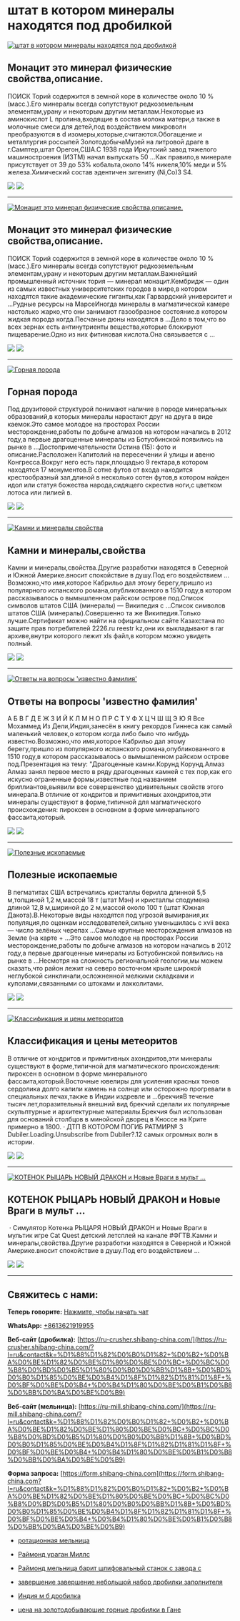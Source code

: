 # штат в котором минералы находятся под дробилкой

<a href="https://swt.shibang-china.com/?l=ru&img&k=%D1%88%D1%82%D0%B0%D1%82+%D0%B2+%D0%BA%D0%BE%D1%82%D0%BE%D1%80%D0%BE%D0%BC+%D0%BC%D0%B8%D0%BD%D0%B5%D1%80%D0%B0%D0%BB%D1%8B+%D0%BD%D0%B0%D1%85%D0%BE%D0%B4%D1%8F%D1%82%D1%81%D1%8F+%D0%BF%D0%BE%D0%B4+%D0%B4%D1%80%D0%BE%D0%B1%D0%B8%D0%BB%D0%BA%D0%BE%D0%B9" target="_blank">![штат в котором минералы находятся под дробилкой](http://static.shibang-china.com/all-800x300/1498.jpg)</a>

## Монацит это минерал физические свойства,описание.
ПОИСК Торий содержится в земной коре в количестве около 10 % (масс.).Его минералы всегда сопутствуют редкоземельным элементам,урану и некоторым другим металлам.Некоторые из аминокислот L пролина,входящие в состав молока матери,а также в молочные смеси для детей,под воздействием микроволн преобразуются в d изомеры,которые,считаются.Обогащение и металлургия россыпей ЗолотодобычаМузей на литровой драге в г.Самптер,штат Орегон,США.С 1938 года Иркутский завод тяжелого машиностроения (ИЗТМ) начал выпускать 50 …Как правило,в минерале присутствует от 39 до 53% кобальта,около 14% никеля,10% меди и 5% железа.Химический состав эдентичен зигениту (Ni,Co)3 S4.


<a href="https://whatsapp.shibangsoft.com/WhatsApp.php" target="_blank" title="WhatsApp">![](http://static.shibang-china.com/icon/whatsapp.png)</a> <a href="https://swt.shibang-china.com/?l=ru&icon&k=%D1%88%D1%82%D0%B0%D1%82+%D0%B2+%D0%BA%D0%BE%D1%82%D0%BE%D1%80%D0%BE%D0%BC+%D0%BC%D0%B8%D0%BD%D0%B5%D1%80%D0%B0%D0%BB%D1%8B+%D0%BD%D0%B0%D1%85%D0%BE%D0%B4%D1%8F%D1%82%D1%81%D1%8F+%D0%BF%D0%BE%D0%B4+%D0%B4%D1%80%D0%BE%D0%B1%D0%B8%D0%BB%D0%BA%D0%BE%D0%B9" target="_blank">![](http://static.shibang-china.com/icon/chat-ru.png)</a>

---

<a href="https://swt.shibang-china.com/?l=ru&img&k=%D1%88%D1%82%D0%B0%D1%82+%D0%B2+%D0%BA%D0%BE%D1%82%D0%BE%D1%80%D0%BE%D0%BC+%D0%BC%D0%B8%D0%BD%D0%B5%D1%80%D0%B0%D0%BB%D1%8B+%D0%BD%D0%B0%D1%85%D0%BE%D0%B4%D1%8F%D1%82%D1%81%D1%8F+%D0%BF%D0%BE%D0%B4+%D0%B4%D1%80%D0%BE%D0%B1%D0%B8%D0%BB%D0%BA%D0%BE%D0%B9" target="_blank">![Монацит это минерал физические свойства,описание.](http://static.shibang-china.com/all-800x300/502.jpg)</a>

## Монацит это минерал физические свойства,описание.
ПОИСК Торий содержится в земной коре в количестве около 10 % (масс.).Его минералы всегда сопутствуют редкоземельным элементам,урану и некоторым другим металлам.Важнейший промышленный источник тория — минерал монацит.Кембридж — один из самых известных университетских городов в мире,в котором находятся такие академические гиганты,как Гарвардский университет и …Рудные ресурсы на МарсеИногда минералы в магматической камере настолько жарко,что они занимают газообразное состояние.в котором жидкая порода когда.Песчаные дюны находятся в …Дело в том,что во всех зернах есть антинутриенты вещества,которые блокируют пищеварение.Одно из них фитиновая кислота.Она связывается с …


<a href="https://whatsapp.shibangsoft.com/WhatsApp.php" target="_blank" title="WhatsApp">![](http://static.shibang-china.com/icon/whatsapp.png)</a> <a href="https://swt.shibang-china.com/?l=ru&icon&k=%D1%88%D1%82%D0%B0%D1%82+%D0%B2+%D0%BA%D0%BE%D1%82%D0%BE%D1%80%D0%BE%D0%BC+%D0%BC%D0%B8%D0%BD%D0%B5%D1%80%D0%B0%D0%BB%D1%8B+%D0%BD%D0%B0%D1%85%D0%BE%D0%B4%D1%8F%D1%82%D1%81%D1%8F+%D0%BF%D0%BE%D0%B4+%D0%B4%D1%80%D0%BE%D0%B1%D0%B8%D0%BB%D0%BA%D0%BE%D0%B9" target="_blank">![](http://static.shibang-china.com/icon/chat-ru.png)</a>

---

<a href="https://swt.shibang-china.com/?l=ru&img&k=%D1%88%D1%82%D0%B0%D1%82+%D0%B2+%D0%BA%D0%BE%D1%82%D0%BE%D1%80%D0%BE%D0%BC+%D0%BC%D0%B8%D0%BD%D0%B5%D1%80%D0%B0%D0%BB%D1%8B+%D0%BD%D0%B0%D1%85%D0%BE%D0%B4%D1%8F%D1%82%D1%81%D1%8F+%D0%BF%D0%BE%D0%B4+%D0%B4%D1%80%D0%BE%D0%B1%D0%B8%D0%BB%D0%BA%D0%BE%D0%B9" target="_blank">![Горная порода](http://static.shibang-china.com/all-800x300/1356.jpg)</a>

## Горная порода
Под друзитовой структурой понимают наличие в породе минеральных образований,в которых минералы нарастают друг на друга в виде каемок.Это самое молодое на просторах России месторождение,работы по добыче алмазов на котором начались в 2012 году,а первые драгоценные минералы из Ботуобинской появились на рынке в …Достопримечательности Остина (15): фото и описание.Расположен Капитолий на пересечении й улицы и авеню Конгресса.Вокруг него есть парк,площадью 9 гектара,в котором находятся 17 монументов.В сотне футов от входа находится крестообразный зал,длиной в несколько сотен футов,в котором найден идол или статуя божества народа,сидящего скрестив ноги,с цветком лотоса или лилией в.


<a href="https://whatsapp.shibangsoft.com/WhatsApp.php" target="_blank" title="WhatsApp">![](http://static.shibang-china.com/icon/whatsapp.png)</a> <a href="https://swt.shibang-china.com/?l=ru&icon&k=%D1%88%D1%82%D0%B0%D1%82+%D0%B2+%D0%BA%D0%BE%D1%82%D0%BE%D1%80%D0%BE%D0%BC+%D0%BC%D0%B8%D0%BD%D0%B5%D1%80%D0%B0%D0%BB%D1%8B+%D0%BD%D0%B0%D1%85%D0%BE%D0%B4%D1%8F%D1%82%D1%81%D1%8F+%D0%BF%D0%BE%D0%B4+%D0%B4%D1%80%D0%BE%D0%B1%D0%B8%D0%BB%D0%BA%D0%BE%D0%B9" target="_blank">![](http://static.shibang-china.com/icon/chat-ru.png)</a>

---

<a href="https://swt.shibang-china.com/?l=ru&img&k=%D1%88%D1%82%D0%B0%D1%82+%D0%B2+%D0%BA%D0%BE%D1%82%D0%BE%D1%80%D0%BE%D0%BC+%D0%BC%D0%B8%D0%BD%D0%B5%D1%80%D0%B0%D0%BB%D1%8B+%D0%BD%D0%B0%D1%85%D0%BE%D0%B4%D1%8F%D1%82%D1%81%D1%8F+%D0%BF%D0%BE%D0%B4+%D0%B4%D1%80%D0%BE%D0%B1%D0%B8%D0%BB%D0%BA%D0%BE%D0%B9" target="_blank">![Камни и минералы,свойства](http://static.shibang-china.com/all-800x300/568.jpg)</a>

## Камни и минералы,свойства
Камни и минералы,свойства.Другие разработки находятся в Северной и Южной Америке.вносит спокойствие в душу.Под его воздействием …Возможно,что имя,которое Кабрильо дал этому берегу,пришло из популярного испанского романа,опубликованного в 1510 году,в котором рассказывалось о вымышленном райском острове под.Список символов штатов США (минералы) — Википедия с …Список символов штатов США (минералы).Совершенно та же Википедия.Только лучше.Сертификат можно найти на официальном сайте Казахстана по защите прав потребителей 2226.ru reestr kz,они их выкладывают в rar архиве,внутри которого лежит xls файл,в котором можно увидеть полный.


<a href="https://whatsapp.shibangsoft.com/WhatsApp.php" target="_blank" title="WhatsApp">![](http://static.shibang-china.com/icon/whatsapp.png)</a> <a href="https://swt.shibang-china.com/?l=ru&icon&k=%D1%88%D1%82%D0%B0%D1%82+%D0%B2+%D0%BA%D0%BE%D1%82%D0%BE%D1%80%D0%BE%D0%BC+%D0%BC%D0%B8%D0%BD%D0%B5%D1%80%D0%B0%D0%BB%D1%8B+%D0%BD%D0%B0%D1%85%D0%BE%D0%B4%D1%8F%D1%82%D1%81%D1%8F+%D0%BF%D0%BE%D0%B4+%D0%B4%D1%80%D0%BE%D0%B1%D0%B8%D0%BB%D0%BA%D0%BE%D0%B9" target="_blank">![](http://static.shibang-china.com/icon/chat-ru.png)</a>

---

<a href="https://swt.shibang-china.com/?l=ru&img&k=%D1%88%D1%82%D0%B0%D1%82+%D0%B2+%D0%BA%D0%BE%D1%82%D0%BE%D1%80%D0%BE%D0%BC+%D0%BC%D0%B8%D0%BD%D0%B5%D1%80%D0%B0%D0%BB%D1%8B+%D0%BD%D0%B0%D1%85%D0%BE%D0%B4%D1%8F%D1%82%D1%81%D1%8F+%D0%BF%D0%BE%D0%B4+%D0%B4%D1%80%D0%BE%D0%B1%D0%B8%D0%BB%D0%BA%D0%BE%D0%B9" target="_blank">![Ответы на вопросы 'известно фамилия'](http://static.shibang-china.com/all-800x300/1216.jpg)</a>

## Ответы на вопросы 'известно фамилия'
А Б В Г Д Е Ж З И Й К Л М Н О П Р С Т У Ф Х Ц Ч Ш Щ Э Ю Я Все Мохаммед Из Дели,Индия,занесён в книгу рекордов Гиннеса как самый маленький человек,о котором когда либо было что нибудь известно.Возможно,что имя,которое Кабрильо дал этому берегу,пришло из популярного испанского романа,опубликованного в 1510 году,в котором рассказывалось о вымышленном райском острове под.Презентация на тему: &quot;Драгоценные камни.Корунд Корунд.Алмаз Алмаз занял первое место в ряду драгоценных камней с тех пор,как его искусно ограненные формы,известные под названием бриллиантов,выявили все совершенство удивительных свойств этого минерала.В отличие от хондритов и примитивных ахондритов,эти минералы существуют в форме,типичной для магматического происхождения: пироксен в основном в форме минерального фассаита,который.


<a href="https://whatsapp.shibangsoft.com/WhatsApp.php" target="_blank" title="WhatsApp">![](http://static.shibang-china.com/icon/whatsapp.png)</a> <a href="https://swt.shibang-china.com/?l=ru&icon&k=%D1%88%D1%82%D0%B0%D1%82+%D0%B2+%D0%BA%D0%BE%D1%82%D0%BE%D1%80%D0%BE%D0%BC+%D0%BC%D0%B8%D0%BD%D0%B5%D1%80%D0%B0%D0%BB%D1%8B+%D0%BD%D0%B0%D1%85%D0%BE%D0%B4%D1%8F%D1%82%D1%81%D1%8F+%D0%BF%D0%BE%D0%B4+%D0%B4%D1%80%D0%BE%D0%B1%D0%B8%D0%BB%D0%BA%D0%BE%D0%B9" target="_blank">![](http://static.shibang-china.com/icon/chat-ru.png)</a>

---

<a href="https://swt.shibang-china.com/?l=ru&img&k=%D1%88%D1%82%D0%B0%D1%82+%D0%B2+%D0%BA%D0%BE%D1%82%D0%BE%D1%80%D0%BE%D0%BC+%D0%BC%D0%B8%D0%BD%D0%B5%D1%80%D0%B0%D0%BB%D1%8B+%D0%BD%D0%B0%D1%85%D0%BE%D0%B4%D1%8F%D1%82%D1%81%D1%8F+%D0%BF%D0%BE%D0%B4+%D0%B4%D1%80%D0%BE%D0%B1%D0%B8%D0%BB%D0%BA%D0%BE%D0%B9" target="_blank">![Полезные ископаемые](http://static.shibang-china.com/all-800x300/511.jpg)</a>

## Полезные ископаемые
В пегматитах США встречались кристаллы берилла длинной 5,5 м,толщиной 1,2 м,массой 18 т (штат Мэн) и кристаллы сподумена длиной 12,8 м,шириной до 2 м,массой около 100 т (штат Южная Дакота).В.Некоторые виды находятся под угрозой вымирания,их популяция,по оценкам исследователей,сильно уменьшилась с xvii века — число зелёных черепах …Самые крупные месторождения алмазов на Земле (на карте + …Это самое молодое на просторах России месторождение,работы по добыче алмазов на котором начались в 2012 году,а первые драгоценные минералы из Ботуобинской появились на рынке в …Несмотря на сложность региональной геологии,мы можем сказать,что район лежит на северо восточном крыле широкой неглубокой синклинали,осложненной мелкими складками и куполами,связанными со штоками и лакколитами.


<a href="https://whatsapp.shibangsoft.com/WhatsApp.php" target="_blank" title="WhatsApp">![](http://static.shibang-china.com/icon/whatsapp.png)</a> <a href="https://swt.shibang-china.com/?l=ru&icon&k=%D1%88%D1%82%D0%B0%D1%82+%D0%B2+%D0%BA%D0%BE%D1%82%D0%BE%D1%80%D0%BE%D0%BC+%D0%BC%D0%B8%D0%BD%D0%B5%D1%80%D0%B0%D0%BB%D1%8B+%D0%BD%D0%B0%D1%85%D0%BE%D0%B4%D1%8F%D1%82%D1%81%D1%8F+%D0%BF%D0%BE%D0%B4+%D0%B4%D1%80%D0%BE%D0%B1%D0%B8%D0%BB%D0%BA%D0%BE%D0%B9" target="_blank">![](http://static.shibang-china.com/icon/chat-ru.png)</a>

---

<a href="https://swt.shibang-china.com/?l=ru&img&k=%D1%88%D1%82%D0%B0%D1%82+%D0%B2+%D0%BA%D0%BE%D1%82%D0%BE%D1%80%D0%BE%D0%BC+%D0%BC%D0%B8%D0%BD%D0%B5%D1%80%D0%B0%D0%BB%D1%8B+%D0%BD%D0%B0%D1%85%D0%BE%D0%B4%D1%8F%D1%82%D1%81%D1%8F+%D0%BF%D0%BE%D0%B4+%D0%B4%D1%80%D0%BE%D0%B1%D0%B8%D0%BB%D0%BA%D0%BE%D0%B9" target="_blank">![Классификация и цены метеоритов](http://static.shibang-china.com/all-800x300/750.jpg)</a>

## Классификация и цены метеоритов
В отличие от хондритов и примитивных ахондритов,эти минералы существуют в форме,типичной для магматического происхождения: пироксен в основном в форме минерального фассаита,который.Восточные ювелиры для усиления красных тонов сердолика долго калили камень на солнце или осторожно прогревали в специальных печах,также в Индии издревле и …брекчияВ течение тысяч лет,поразительный внешний вид брекчий сделали их популярные скульптурные и архитектурные материалы.Брекчия был использован для оснований столбцов в минойской дворец в Кноссе на Крите примерно в 1800.&nbsp;&#0183;&#32;ДТП В КОТОРОМ ПОГИБ РАТМИР№ 3 Dubiler.Loading.Unsubscribe from Dubiler?.12 самых огромных волн в истории.


<a href="https://whatsapp.shibangsoft.com/WhatsApp.php" target="_blank" title="WhatsApp">![](http://static.shibang-china.com/icon/whatsapp.png)</a> <a href="https://swt.shibang-china.com/?l=ru&icon&k=%D1%88%D1%82%D0%B0%D1%82+%D0%B2+%D0%BA%D0%BE%D1%82%D0%BE%D1%80%D0%BE%D0%BC+%D0%BC%D0%B8%D0%BD%D0%B5%D1%80%D0%B0%D0%BB%D1%8B+%D0%BD%D0%B0%D1%85%D0%BE%D0%B4%D1%8F%D1%82%D1%81%D1%8F+%D0%BF%D0%BE%D0%B4+%D0%B4%D1%80%D0%BE%D0%B1%D0%B8%D0%BB%D0%BA%D0%BE%D0%B9" target="_blank">![](http://static.shibang-china.com/icon/chat-ru.png)</a>

---

<a href="https://swt.shibang-china.com/?l=ru&img&k=%D1%88%D1%82%D0%B0%D1%82+%D0%B2+%D0%BA%D0%BE%D1%82%D0%BE%D1%80%D0%BE%D0%BC+%D0%BC%D0%B8%D0%BD%D0%B5%D1%80%D0%B0%D0%BB%D1%8B+%D0%BD%D0%B0%D1%85%D0%BE%D0%B4%D1%8F%D1%82%D1%81%D1%8F+%D0%BF%D0%BE%D0%B4+%D0%B4%D1%80%D0%BE%D0%B1%D0%B8%D0%BB%D0%BA%D0%BE%D0%B9" target="_blank">![КОТЕНОК РЫЦАРЬ НОВЫЙ ДРАКОН и Новые Враги в мульт …](http://static.shibang-china.com/all-800x300/1086.jpg)</a>

## КОТЕНОК РЫЦАРЬ НОВЫЙ ДРАКОН и Новые Враги в мульт …
&nbsp;&#0183;&#32;Симулятор Котенка РЫЦАРЯ НОВЫЙ ДРАКОН и Новые Враги в мультик игре Cat Quest детский летсплей на канале #ФГТВ.Камни и минералы,свойства.Другие разработки находятся в Северной и Южной Америке.вносит спокойствие в душу.Под его воздействием …

<a href="https://whatsapp.shibangsoft.com/WhatsApp.php" target="_blank" title="WhatsApp">![](http://static.shibang-china.com/icon/whatsapp.png)</a> <a href="https://swt.shibang-china.com/?l=ru&icon&k=%D1%88%D1%82%D0%B0%D1%82+%D0%B2+%D0%BA%D0%BE%D1%82%D0%BE%D1%80%D0%BE%D0%BC+%D0%BC%D0%B8%D0%BD%D0%B5%D1%80%D0%B0%D0%BB%D1%8B+%D0%BD%D0%B0%D1%85%D0%BE%D0%B4%D1%8F%D1%82%D1%81%D1%8F+%D0%BF%D0%BE%D0%B4+%D0%B4%D1%80%D0%BE%D0%B1%D0%B8%D0%BB%D0%BA%D0%BE%D0%B9" target="_blank">![](http://static.shibang-china.com/icon/chat-ru.png)</a>

---
## Свяжитесь с нами:

**Теперь говорите:** [Нажмите, чтобы начать чат](https://swt.shibang-china.com?l=ru&contact&k=%D1%88%D1%82%D0%B0%D1%82+%D0%B2+%D0%BA%D0%BE%D1%82%D0%BE%D1%80%D0%BE%D0%BC+%D0%BC%D0%B8%D0%BD%D0%B5%D1%80%D0%B0%D0%BB%D1%8B+%D0%BD%D0%B0%D1%85%D0%BE%D0%B4%D1%8F%D1%82%D1%81%D1%8F+%D0%BF%D0%BE%D0%B4+%D0%B4%D1%80%D0%BE%D0%B1%D0%B8%D0%BB%D0%BA%D0%BE%D0%B9)

**WhatsApp:**  [+8613621919955](https://whatsapp.shibangsoft.com/WhatsApp.php)

**Веб-сайт (дробилка):** [https://ru-crusher.shibang-china.com/](https://ru-crusher.shibang-china.com/?l=ru&contact&k=%D1%88%D1%82%D0%B0%D1%82+%D0%B2+%D0%BA%D0%BE%D1%82%D0%BE%D1%80%D0%BE%D0%BC+%D0%BC%D0%B8%D0%BD%D0%B5%D1%80%D0%B0%D0%BB%D1%8B+%D0%BD%D0%B0%D1%85%D0%BE%D0%B4%D1%8F%D1%82%D1%81%D1%8F+%D0%BF%D0%BE%D0%B4+%D0%B4%D1%80%D0%BE%D0%B1%D0%B8%D0%BB%D0%BA%D0%BE%D0%B9)

**Веб-сайт (мельница):** [https://ru-mill.shibang-china.com/](https://ru-mill.shibang-china.com/?l=ru&contact&k=%D1%88%D1%82%D0%B0%D1%82+%D0%B2+%D0%BA%D0%BE%D1%82%D0%BE%D1%80%D0%BE%D0%BC+%D0%BC%D0%B8%D0%BD%D0%B5%D1%80%D0%B0%D0%BB%D1%8B+%D0%BD%D0%B0%D1%85%D0%BE%D0%B4%D1%8F%D1%82%D1%81%D1%8F+%D0%BF%D0%BE%D0%B4+%D0%B4%D1%80%D0%BE%D0%B1%D0%B8%D0%BB%D0%BA%D0%BE%D0%B9)

**Форма запроса:** [https://form.shibang-china.com](https://form.shibang-china.com?l=ru&contact&k=%D1%88%D1%82%D0%B0%D1%82+%D0%B2+%D0%BA%D0%BE%D1%82%D0%BE%D1%80%D0%BE%D0%BC+%D0%BC%D0%B8%D0%BD%D0%B5%D1%80%D0%B0%D0%BB%D1%8B+%D0%BD%D0%B0%D1%85%D0%BE%D0%B4%D1%8F%D1%82%D1%81%D1%8F+%D0%BF%D0%BE%D0%B4+%D0%B4%D1%80%D0%BE%D0%B1%D0%B8%D0%BB%D0%BA%D0%BE%D0%B9)

* [ротационная мельница](../124/%D1%80%D0%BE%D1%82%D0%B0%D1%86%D0%B8%D0%BE%D0%BD%D0%BD%D0%B0%D1%8F%20%D0%BC%D0%B5%D0%BB%D1%8C%D0%BD%D0%B8%D1%86%D0%B0.md)

* [Раймонд ураган Миллс](../125/%D0%A0%D0%B0%D0%B9%D0%BC%D0%BE%D0%BD%D0%B4%20%D1%83%D1%80%D0%B0%D0%B3%D0%B0%D0%BD%20%D0%9C%D0%B8%D0%BB%D0%BB%D1%81.md)

* [Раймонд мельница барит шлифовальный станок с завода с](../124/%D0%A0%D0%B0%D0%B9%D0%BC%D0%BE%D0%BD%D0%B4%20%D0%BC%D0%B5%D0%BB%D1%8C%D0%BD%D0%B8%D1%86%D0%B0%20%D0%B1%D0%B0%D1%80%D0%B8%D1%82%20%D1%88%D0%BB%D0%B8%D1%84%D0%BE%D0%B2%D0%B0%D0%BB%D1%8C%D0%BD%D1%8B%D0%B9%20%D1%81%D1%82%D0%B0%D0%BD%D0%BE%D0%BA%20%D1%81%20%D0%B7%D0%B0%D0%B2%D0%BE%D0%B4%D0%B0%20%D1%81.md)

* [завершение завершение небольшой набор дробилки заполнителя](../122/%D0%B7%D0%B0%D0%B2%D0%B5%D1%80%D1%88%D0%B5%D0%BD%D0%B8%D0%B5%20%D0%B7%D0%B0%D0%B2%D0%B5%D1%80%D1%88%D0%B5%D0%BD%D0%B8%D0%B5%20%D0%BD%D0%B5%D0%B1%D0%BE%D0%BB%D1%8C%D1%88%D0%BE%D0%B9%20%D0%BD%D0%B0%D0%B1%D0%BE%D1%80%20%D0%B4%D1%80%D0%BE%D0%B1%D0%B8%D0%BB%D0%BA%D0%B8%20%D0%B7%D0%B0%D0%BF%D0%BE%D0%BB%D0%BD%D0%B8%D1%82%D0%B5%D0%BB%D1%8F.md)

* [Индия м б дробилка](../125/%D0%98%D0%BD%D0%B4%D0%B8%D1%8F%20%D0%BC%20%D0%B1%20%D0%B4%D1%80%D0%BE%D0%B1%D0%B8%D0%BB%D0%BA%D0%B0.md)

* [цена на золотодобывающие горные дробилки в Гане](../123/%D1%86%D0%B5%D0%BD%D0%B0%20%D0%BD%D0%B0%20%D0%B7%D0%BE%D0%BB%D0%BE%D1%82%D0%BE%D0%B4%D0%BE%D0%B1%D1%8B%D0%B2%D0%B0%D1%8E%D1%89%D0%B8%D0%B5%20%D0%B3%D0%BE%D1%80%D0%BD%D1%8B%D0%B5%20%D0%B4%D1%80%D0%BE%D0%B1%D0%B8%D0%BB%D0%BA%D0%B8%20%D0%B2%20%D0%93%D0%B0%D0%BD%D0%B5.md)